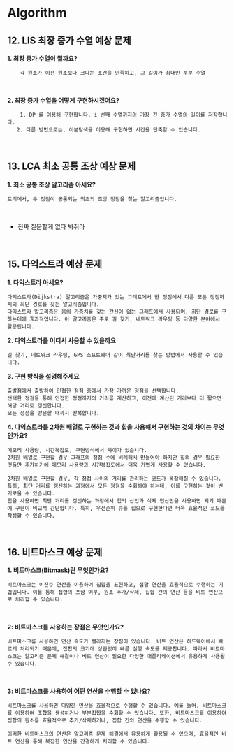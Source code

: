 # Algorithm

## 12. LIS 최장 증가 수열 예상 문제

**1. 최장 증가 수열이 뭘까요?** 

```
    각 원소가 이전 원소보다 크다는 조건을 만족하고, 그 길이가 최대인 부분 수열
```

<BR>

**2. 최장 증가 수열을 어떻게 구현하시겠어요?**

```
    1. DP 를 이용해 구현합니다. i 번째 수열까지의 가장 긴 증가 수열의 길이를 저장합니다.
   2. 다른 방법으로는, 이분탐색을 이용해 구현하면 시간을 단축할 수 있습니다. 
```

<BR>

## 13. LCA 최소 공통 조상 예상 문제

**1. 최소 공통 조상 알고리즘 아세요?** 

```
트리에서, 두 정점이 공통되는 최초의 조상 정점을 찾는 알고리즘입니다.
```

<BR>

- 진짜 질문할게 없다 봐줘라

<BR>

## 15. 다익스트라 예상 문제

**1. 다익스트라 아세요?** 

```
다익스트라(Dijkstra) 알고리즘은 가중치가 있는 그래프에서 한 정점에서 다른 모든 정점까지의 최단 경로를 찾는 알고리즘입니다.
다익스트라 알고리즘은 음의 가중치를 갖는 간선이 없는 그래프에서 사용되며, 최단 경로를 구하는데에 효과적입니다. 이 알고리즘은 주로 길 찾기, 네트워크 라우팅 등 다양한 분야에서 활용됩니다.
```

**2. 다익스트라를 어디서 사용할 수 있을까요** 

```
길 찾기, 네트워크 라우팅, GPS 소프트웨어 같이 최단거리를 찾는 방법에서 사용할 수 있습니다.
```
**3. 구현 방식을 설명해주세요** 

```
출발점에서 출발하여 인접한 정점 중에서 가장 가까운 정점을 선택합니다.
선택한 정점을 통해 인접한 정점까지의 거리를 계산하고, 이전에 계산된 거리보다 더 짧으면 해당 거리로 갱신합니다.
모든 정점을 방문할 때까지 반복합니다.
```
**4. 다익스트라를 2차원 배열로 구현하는 것과 힙을 사용해서 구현하는 것의 차이는 무엇인가요?** 

```
메모리 사용량, 시간복잡도, 구현방식에서 차이가 있습니다.
2차원 배열로 구현할 경우 그래프의 정점 수에 비례해서 만들어야 하지만 힙의 경우 필요한 것들만 추가하기에 메모리 사용량과 시간복잡도에서 더욱 가볍게 사용할 수 있습니다.

2차원 배열로 구현할 경우, 각 정점 사이의 거리를 관리하는 코드가 복잡해질 수 있습니다. 특히, 최단 거리를 갱신하는 과정에서 모든 정점을 순회해야 하는데, 이를 구현하는 것이 번거로울 수 있습니다.
힙을 사용하면 최단 거리를 갱신하는 과정에서 힙의 삽입과 삭제 연산만을 사용하면 되기 때문에 구현이 비교적 간단합니다. 특히, 우선순위 큐를 힙으로 구현한다면 더욱 효율적인 코드를 작성할 수 있습니다.
```

<BR>


## 16. 비트마스크 예상 문제

**1. 비트마스크(Bitmask)란 무엇인가요?** 

```
비트마스크는 이진수 연산을 이용하여 집합을 표현하고, 집합 연산을 효율적으로 수행하는 기법입니다. 이를 통해 집합의 포함 여부, 원소 추가/삭제, 집합 간의 연산 등을 비트 연산으로 처리할 수 있습니다.
```
<BR>

**2: 비트마스크를 사용하는 장점은 무엇인가요?**

```
비트마스크를 사용하면 연산 속도가 빨라지는 장점이 있습니다. 비트 연산은 하드웨어에서 빠르게 처리되기 때문에, 집합의 크기에 상관없이 빠른 실행 속도를 제공합니다. 따라서 비트마스크는 알고리즘 문제 해결이나 비트 연산이 필요한 다양한 애플리케이션에서 유용하게 사용될 수 있습니다.
```
<BR>

**3: 비트마스크를 사용하여 어떤 연산을 수행할 수 있나요?**

```
비트마스크를 사용하면 다양한 연산을 효율적으로 수행할 수 있습니다. 예를 들어, 비트마스크를 이용하여 조합을 생성하거나 부분집합을 순회할 수 있습니다. 또한, 비트마스크를 이용하여 집합의 원소를 효율적으로 추가/삭제하거나, 집합 간의 연산을 수행할 수 있습니다.

이러한 비트마스크의 연산은 알고리즘 문제 해결에서 유용하게 활용될 수 있으며, 효율적인 비트 연산을 통해 복잡한 연산을 간결하게 처리할 수 있습니다.
```

<BR>

